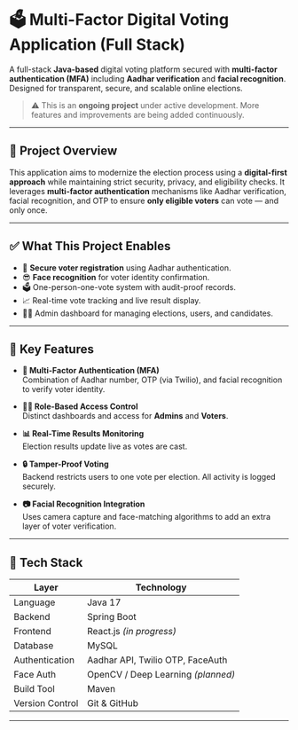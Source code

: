 # 🗳️ Multi-Factor Digital Voting Application (Full Stack)

A full-stack **Java-based** digital voting platform secured with **multi-factor authentication (MFA)** including **Aadhar verification** and **facial recognition**. Designed for transparent, secure, and scalable online elections.

> ⚠️ This is an **ongoing project** under active development. More features and improvements are being added continuously.

---

## 📌 Project Overview

This application aims to modernize the election process using a **digital-first approach** while maintaining strict security, privacy, and eligibility checks. It leverages **multi-factor authentication** mechanisms like Aadhar verification, facial recognition, and OTP to ensure **only eligible voters** can vote — and only once.

---

## ✅ What This Project Enables

- 🔐 **Secure voter registration** using Aadhar authentication.
- 😎 **Face recognition** for voter identity confirmation.
- 🗳️ One-person-one-vote system with audit-proof records.
- 📈 Real-time vote tracking and live result display.
- 👨‍💼 Admin dashboard for managing elections, users, and candidates.

---

## 🚀 Key Features

- **🔐 Multi-Factor Authentication (MFA)**  
  Combination of Aadhar number, OTP (via Twilio), and facial recognition to verify voter identity.

- **🧑‍💼 Role-Based Access Control**  
  Distinct dashboards and access for **Admins** and **Voters**.

- **📊 Real-Time Results Monitoring**  
  Election results update live as votes are cast.

- **🔒 Tamper-Proof Voting**  
  Backend restricts users to one vote per election. All activity is logged securely.

- **📷 Facial Recognition Integration**  
  Uses camera capture and face-matching algorithms to add an extra layer of voter verification.

---

## 🧰 Tech Stack

| Layer         | Technology                        |
|---------------|------------------------------------|
| Language      | Java 17                            |
| Backend       | Spring Boot                        |
| Frontend      | React.js *(in progress)*           |
| Database      | MySQL                              |
| Authentication| Aadhar API, Twilio OTP, FaceAuth   |
| Face Auth     | OpenCV / Deep Learning *(planned)* |
| Build Tool    | Maven                              |
| Version Control | Git & GitHub                     |

---



